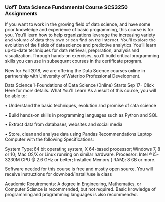 ### UofT Data Science Fundamental Course SCS3250 Assignments
If you want to work in the growing field of data science, and have some prior knowledge and experience of basic programming, this course is for you. You’ll learn how to help organizations leverage the increasing variety and volume of data they own or can find on the Internet. You’ll explore the evolution of the fields of data science and predictive analytics. You’ll learn up-to-date techniques for data retrieval, preparation, analysis and visualization. Through hands-on exercises, you’ll build critical programming skills you can use in subsequent courses in the certificate program.

New for Fall 2018, we are offering the Data Science courses online in partnership with University of Waterloo Professional Development.

Data Science 1-Foundations of Data Science (Online) Starts Sep 17- Click Here for more details.
What You'll Learn
As a result of this course, you will be able to:

 • Understand the basic techniques, evolution and promise of data science

 • Build hands-on skills in programming languages such as Python and SQL

 • Extract data from databases, websites and social media

 • Store, clean and analyse data using Pandas
Recommendations
Laptop Computer with the following Specifications:

 System Type: 64 bit operating system, X 64-based processor; Windows 7, 8 or 10; Mac OS/X or Linux running on similar hardware. Processor: Intel ® i5-3230M CPU @ 2.6 GHz or better; Installed Memory ( RAM): 8 GB or more.

Software needed for this course is free and mostly open source. You will receive instructions for download/install/use in class

Academic Requirements: A degree in Engineering, Mathematics, or Computer Science is recommended, but not required. Basic knowledge of programming and programming languages is also recommended.
